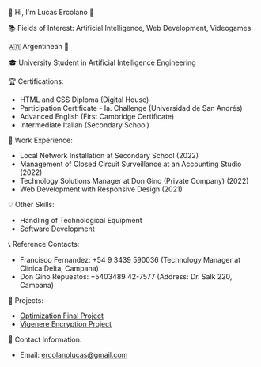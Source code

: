 👤 Hi, I'm Lucas Ercolano 👋

📚 Fields of Interest: Artificial Intelligence, Web Development, Videogames. 

🇦🇷 Argentinean 🧉

🎓 University Student in Artificial Intelligence Engineering

🏆 Certifications:
- HTML and CSS Diploma (Digital House)
- Participation Certificate - Ia. Challenge (Universidad de San Andrés)
- Advanced English (First Cambridge Certificate)
- Intermediate Italian (Secondary School)

💼 Work Experience:
- Local Network Installation at Secondary School (2022)
- Management of Closed Circuit Surveillance at an Accounting Studio (2022)
- Technology Solutions Manager at Don Gino (Private Company) (2022)
- Web Development with Responsive Design (2021)

💡 Other Skills:
- Handling of Technological Equipment
- Software Development

📞 Reference Contacts:
- Francisco Fernandez: +54 9 3439 590036 (Technology Manager at Clinica Delta, Campana)
- Don Gino Repuestos: +5403489 42-7577 (Address: Dr. Salk 220, Campana)

📂 Projects:
- [Optimization Final Project](https://github.com/LucasErcolano/Optimization-Final-Project.git)
- [Vigenere Encryption Project](https://github.com/LucasErcolano/Vigenere-Encryption-Project.git)

📧 Contact Information:
- Email: ercolanolucas@gmail.com
